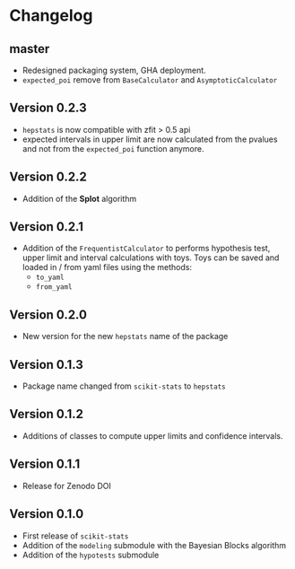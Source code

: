 Changelog
=========

master
------
- Redesigned packaging system, GHA deployment.
- `expected_poi` remove from `BaseCalculator` and `AsymptoticCalculator`

Version 0.2.3
--------------
- `hepstats` is now compatible with zfit > 0.5 api
- expected intervals in upper limit are now calculated from the pvalues and not from the `expected_poi` function anymore.

Version 0.2.2
--------------
- Addition of the **Splot** algorithm

Version 0.2.1
--------------
- Addition of the `FrequentistCalculator` to performs hypothesis test, upper limit and interval calculations with toys. Toys can be saved and loaded in / from yaml files using the methods:
    * `to_yaml`
    * `from_yaml`

Version 0.2.0
--------------
- New version for the new `hepstats` name of the package

Version 0.1.3
--------------
- Package name changed from `scikit-stats` to `hepstats`

Version 0.1.2
--------------
- Additions of classes to compute upper limits and confidence intervals.

Version 0.1.1
--------------
- Release for Zenodo DOI

Version 0.1.0
--------------
- First release of `scikit-stats`
- Addition of the `modeling` submodule with the  Bayesian Blocks algorithm
- Addition of the `hypotests` submodule
